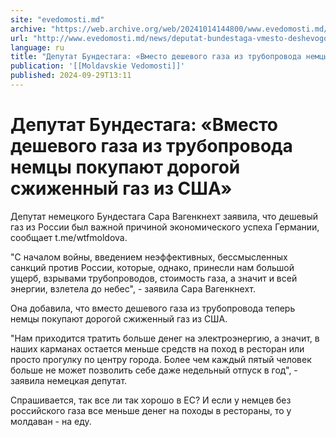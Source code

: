 ```yaml
---
site: "evedomosti.md"
archive: "https://web.archive.org/web/20241014144800/www.evedomosti.md/news/deputat-bundestaga-vmesto-deshevogo-gaza-iz-truboprovoda-nem"
url: "http://www.evedomosti.md/news/deputat-bundestaga-vmesto-deshevogo-gaza-iz-truboprovoda-nem"
language: ru
title: "Депутат Бундестага: «Вместо дешевого газа из трубопровода немцы покупают дорогой сжиженный газ из США»"
publication: '[[Moldavskie Vedomosti]]'
published: 2024-09-29T13:11
---
```


# Депутат Бундестага: «Вместо дешевого газа из трубопровода немцы покупают дорогой сжиженный газ из США»

Депутат немецкого Бундестага Сара Вагенкнехт заявила, что дешевый газ из России был важной причиной экономического успеха Германии, сообщает t.me/wtfmoldova.

"С началом войны, введением неэффективных, бессмысленных санкций против России, которые, однако, принесли нам большой ущерб, взрывами трубопроводов, стоимость газа, а значит и всей энергии, взлетела до небес", - заявила Сара Вагенкнехт.

Она добавила, что вместо дешевого газа из трубопровода теперь немцы покупают дорогой сжиженный газ из США.

"Нам приходится тратить больше денег на электроэнергию, а значит, в наших карманах остается меньше средств на поход в ресторан или просто прогулку по центру города. Более чем каждый пятый человек больше не может позволить себе даже недельный отпуск в год", - заявила немецкая депутат.

Спрашивается, так все ли так хорошо в ЕС? И если у немцев без российского газа все меньше денег на походы в рестораны, то у молдаван - на еду.